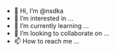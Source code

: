 - 👋 Hi, I’m @nsdka
- 👀 I’m interested in ...
- 🌱 I’m currently learning ...
- 💞️ I’m looking to collaborate on ...
- 📫 How to reach me ...

<!---
nsdka/nsdka is a ✨ special ✨ repository because its `README.md` (this file) appears on your GitHub profile.
You can click the Preview link to take a look at your changes.
--->
